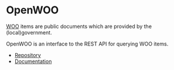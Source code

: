 # OpenWOO

[WOO](https://www.rijksoverheid.nl/onderwerpen/wet-open-overheid-woo) items are public documents which are provided by the (local)government.

OpenWOO is an interface to the REST API for querying WOO items.

* [Repository](https://bitbucket.org/openwebconcept/plugin-openwoo/src)
* [Documentation](https://openwebconcept.bitbucket.io/openwoo/index.html)
